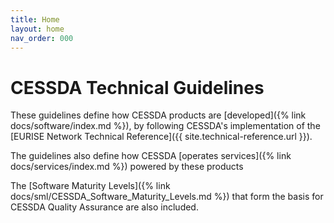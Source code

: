 ```yaml
---
title: Home
layout: home
nav_order: 000
---
```


# CESSDA Technical Guidelines

These guidelines define how CESSDA products are [developed]({% link docs/software/index.md %}),
by following CESSDA's implementation of the
[EURISE Network Technical Reference]({{ site.technical-reference.url }}).

The guidelines also define how CESSDA [operates services]({% link docs/services/index.md %}) powered by these products

The [Software Maturity Levels]({% link docs/sml/CESSDA_Software_Maturity_Levels.md %})
that form the basis for CESSDA Quality Assurance are also included.

